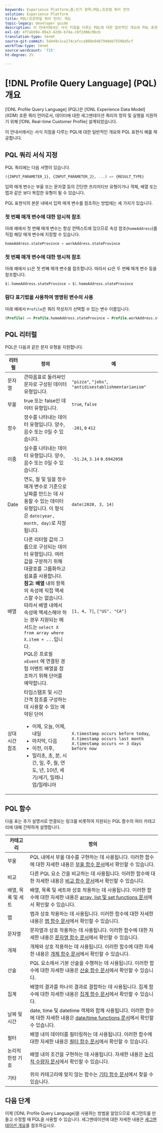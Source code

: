 ```yaml
---
keywords: Experience Platform;홈;인기 항목;PQL;프로필 쿼리 언어
solution: Experience Platform
title: PQL(프로파일 쿼리 언어) 개요
topic-legacy: developer guide
description: 이 안내서에서는 서식 지침을 다루는 PQL에 대한 일반적인 개요와 PQL 표현식 예를 제공합니다.
exl-id: 4f7ab50e-89a3-42db-b74a-c6f2d86c9bcb
translation-type: tm+mt
source-git-commit: 5d449c1ca174cafcca988e9487940eb7550bd5cf
workflow-type: tm+mt
source-wordcount: '715'
ht-degree: 2%

---
```


# [!DNL Profile Query Language] (PQL) 개요

[!DNL Profile Query Language] (PQL)은  [!DNL Experience Data Model] (XDM) 호환 쿼리 언어로서, 데이터에 대한 세그멘테이션 쿼리의 정의 및 실행을 지원하기 위해  [!DNL Real-time Customer Profile] 설계되었습니다.

이 안내서에서는 서식 지침을 다루는 PQL에 대한 일반적인 개요와 PQL 표현식 예를 제공합니다.

## PQL 쿼리 서식 지정

PQL 쿼리에는 다음 서명이 있습니다.

```sql
({INPUT_PARAMETER_1}, {INPUT_PARAMETER_2}, ...) => {RESULT_TYPE}
```

입력 매개 변수는 부울 또는 문자열 등의 간단한 프리미티브 유형이거나 객체, 배열 또는 맵과 같은 보다 복잡한 유형이 될 수 있습니다.

PQL 표현식의 본문 내에서 입력 매개 변수를 참조하는 방법에는 세 가지가 있습니다.

### 첫 번째 매개 변수에 대한 암시적 참조

아래 예에서 첫 번째 매개 변수는 항상 컨텍스트에 있으므로 속성 참조(`homeAddress`)를 직접 해당 매개 변수에 지정할 수 있습니다.

```sql
homeAddress.stateProvince = workAddress.stateProvince
```

### 첫 번째 매개 변수에 대한 명시적 참조

아래 예에서 `$1`은 첫 번째 매개 변수를 참조합니다. 따라서 `$2`은 두 번째 매개 변수 등을 참조합니다.

```sql
$1.homeAddress.stateProvince = $1.homeAddress.stateProvince
```

### 람다 표기법을 사용하여 명명된 변수의 사용

아래 예에서 `Profile`은 쿼리 작성자가 선택할 수 있는 변수 이름입니다.

```sql
(Profile) => Profile.homeAddress.stateProvince = Profile.workAddress.stateProvince
```

## PQL 리터럴

PQL은 다음과 같은 문자 유형을 지원합니다.

| 리터럴 | 정의 | 예 |
| ------- | ---------- | ------- |
| 문자열 | 큰따옴표로 둘러싸인 문자로 구성된 데이터 유형입니다. | `"pizza"`, `"jobs"`, `"antidisestablishmentarianism"` |
| 부울 | true 또는 false인 데이터 유형입니다. | `true`, `false` |
| 정수 | 정수를 나타내는 데이터 유형입니다. 양수, 음수 또는 0일 수 있습니다. | `-201`,  `0`  `412` |
| 이중 | 실수를 나타내는 데이터 유형입니다. 양수, 음수 또는 0일 수 있습니다. | `-51.24`,  `3.14`  `0.6942058` |
| Date | 연도, 월 및 일을 정수 매개 변수로 기준으로 날짜를 만드는 데 사용할 수 있는 데이터 유형입니다. 이 형식은 `date(year, month, day)`로 지정됩니다. | `date(2020, 3, 14)` |
| 배열 | 다른 리터럴 값의 그룹으로 구성되는 데이터 유형입니다. 여러 값을 구분하기 위해 대괄호를 그룹화하고 쉼표를 사용합니다.<br> **참고: 배열** 내의 항목의 속성에 직접 액세스할 수는 없습니다. 따라서 배열 내에서 속성에 액세스해야 하는 경우 지원되는 메서드는 `select X from array where X.item = ...`입니다. <br> PQL은 프로필 `xEvent` 에 연결된 경험 이벤트 배열을 참조하기 위해 단어를 예약합니다. | `[1, 4, 7]`,  `["US", "CA"]` |
| 상대 시간 참조 | 타임스탬프 및 시간 간격 참조를 구성하는 데 사용할 수 있는 예약된 단어 <ul><li>이제, 오늘, 어제, 내일</li><li>마지막, 다음</li><li>이전, 이후,</li><li>밀리초, 초, 분, 시간, 일, 주, 월, 연도, 년, 10년, 세기/세기, 밀레니엄/밀레니아</li></ul> | `X.timestamp occurs before today`,  `X.timestamp occurs last month`  `X.timestamp occurs <= 3 days before now` |


## PQL 함수

다음 표는 추가 설명서로 연결되는 링크를 비롯하여 지원되는 PQL 함수의 여러 카테고리에 대해 간략하게 설명합니다.

| 카테고리 | 정의 |
| -------- | ---------- |
| 부울 | PQL 내에서 부울 대수를 구현하는 데 사용됩니다. 이러한 함수에 대한 자세한 내용은 [부울 함수 문서](./boolean-functions.md)에서 확인할 수 있습니다. |
| 비교 | 다른 PQL 요소 간을 비교하는 데 사용됩니다. 이러한 함수에 대한 자세한 내용은 [비교 함수 문서](./comparison-functions.md)에서 확인할 수 있습니다. |
| 배열, 목록 및 세트 | 배열, 목록 및 세트와 상호 작용하는 데 사용됩니다. 이러한 함수에 대한 자세한 내용은 [array, list 및 set functions 문서](./array-functions.md)에서 확인할 수 있습니다. |
| 맵 | 맵과 상호 작용하는 데 사용됩니다. 이러한 함수에 대한 자세한 내용은 [맵 함수 문서](./map-functions.md)에서 확인할 수 있습니다. |
| 문자열 | 문자열과 상호 작용하는 데 사용됩니다. 이러한 함수에 대한 자세한 내용은 [문자열 함수 문서](./string-functions.md)에서 확인할 수 있습니다. |
| 개체 | 개체와 상호 작용하는 데 사용됩니다. 이러한 함수에 대한 자세한 내용은 [개체 함수 문서](./object-functions.md)에서 확인할 수 있습니다. |
| 산술 | PQL 요소에서 기본 산술을 수행하는 데 사용됩니다. 이러한 함수에 대한 자세한 내용은 [산술 함수 문서](./arithmetic-functions.md)에서 확인할 수 있습니다. |
| 집계 | 배열의 결과를 하나의 결과로 결합하는 데 사용됩니다. 집계 함수에 대한 자세한 내용은 [집계 함수 문서](./aggregation-functions.md)에서 확인할 수 있습니다. |
| 날짜 및 시간 | date, time 및 datetime 객체와 함께 사용됩니다. 이러한 함수에 대한 자세한 내용은 [date/time functions 문서](./datetime-functions.md)에서 확인할 수 있습니다. |
| 필터 | 배열 내의 데이터를 필터링하는 데 사용됩니다. 이러한 함수에 대한 자세한 내용은 [필터 함수 문서](./filter-functions.md)에서 확인할 수 있습니다. |
| 논리적 한정 기호 | 배열 내의 조건을 구현하는 데 사용됩니다. 자세한 내용은 [논리적 수량자 문서](./logical-quantifiers.md)에서 확인할 수 있습니다. |
| 기타 | 위의 카테고리에 맞지 않는 함수는 [기타 함수 문서](./misc-functions.md)에서 찾을 수 있습니다. |

## 다음 단계

이제 [!DNL Profile Query Language]을 사용하는 방법을 알았으므로 세그먼트를 만들고 수정할 때 PQL을 사용할 수 있습니다. 세그멘테이션에 대한 자세한 내용은 [세그멘테이션 개요](../home.md)를 참조하십시오.
